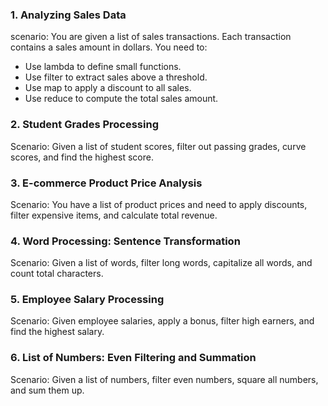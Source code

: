 ### 1. Analyzing Sales Data
scenario: You are given a list of sales transactions. Each transaction contains a sales amount in dollars. You need to:

- Use lambda to define small functions.
- Use filter to extract sales above a threshold.
- Use map to apply a discount to all sales.
- Use reduce to compute the total sales amount.

### 2. Student Grades Processing
Scenario: Given a list of student scores, filter out passing grades, curve scores, and find the highest score.

### 3. E-commerce Product Price Analysis
Scenario: You have a list of product prices and need to apply discounts, filter expensive items, and calculate total revenue.

### 4. Word Processing: Sentence Transformation
Scenario: Given a list of words, filter long words, capitalize all words, and count total characters.

### 5. Employee Salary Processing
Scenario: Given employee salaries, apply a bonus, filter high earners, and find the highest salary.

### 6. List of Numbers: Even Filtering and Summation
Scenario: Given a list of numbers, filter even numbers, square all numbers, and sum them up.